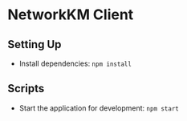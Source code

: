 # NetworkKM Client

## Setting Up

- Install dependencies: `npm install`

## Scripts

- Start the application for development: `npm start`
